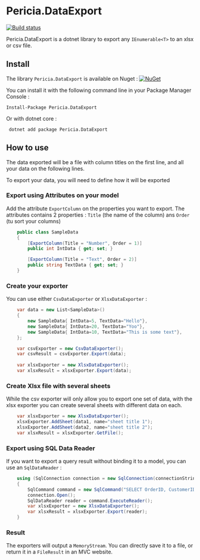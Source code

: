# Pericia.DataExport

[![Build status](https://dev.azure.com/pericia/Pericia.DataExport/_apis/build/status/Pericia.DataExport-CI)](https://dev.azure.com/pericia/Pericia.DataExport/_build/latest?definitionId=7)

Pericia.DataExport is a dotnet library to export any `IEnumerable<T>` to an xlsx or csv file.

## Install 

The library `Pericia.DataExport` is available on Nuget : [![NuGet](https://img.shields.io/nuget/v/Pericia.DataExport.svg)](https://www.nuget.org/packages/Pericia.DataExport/)

You can install it with the following command line in your Package Manager Console :

	Install-Package Pericia.DataExport

Or with dotnet core :

	 dotnet add package Pericia.DataExport 

## How to use

The data exported will be a file with column titles on the first line, and all your data on the following lines.

To export your data, you will need to define how it will be exported

### Export using Attributes on your model

Add the attribute `ExportColumn` on the properties you want to export. The attributes contains 2 properties : `Title` (the name of the column) ans `Order` (tu sort your columns)
```cs
    public class SampleData
    {
        [ExportColumn(Title = "Number", Order = 1)]
        public int IntData { get; set; }

        [ExportColumn(Title = "Text", Order = 2)]
        public string TextData { get; set; }
    }
```
### Create your exporter

You can use either `CsvDataExporter` or `XlsxDataExporter` :
```cs
	var data = new List<SampleData>()
	{
		new SampleData{ IntData=5, TextData="Hello"},
		new SampleData{ IntData=20, TextData="Yoo"},
		new SampleData{ IntData=10, TextData="This is some text"},
	};

	var csvExporter = new CsvDataExporter();
	var csvResult = csvExporter.Export(data);
	
	var xlsxExporter = new XlsxDataExporter();
	var xlsxResult = xlsxExporter.Export(data);
```
### Create Xlsx file with several sheets

While the csv exporter will only allow you to export one set of data, with the xlsx exporter you can create several sheets with different data on each.
```cs
	var xlsxExporter = new XlsxDataExporter();
	xlsxExporter.AddSheet(data1, name="sheet title 1");
	xlsxExporter.AddSheet(data2, name="sheet title 2");
	var xlsxResult = xlsxExporter.GetFile();
```
### Export using SQL Data Reader

If you want to export a query result without binding it to a model, you can use an `SqlDataReader` :
```cs
	using (SqlConnection connection = new SqlConnection(connectionString))
	{
		SqlCommand command = new SqlCommand("SELECT OrderID, CustomerID FROM dbo.Orders", connection);
		connection.Open();
		SqlDataReader reader = command.ExecuteReader();
		var xlsxExporter = new XlsxDataExporter();
		var xlsxResult = xlsxExporter.Export(reader);
	}
```
### Result

The exporters will output a `MemoryStream`. You can directly save it to a file, or return it in a `FileResult` in an MVC website.

